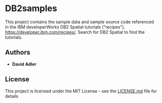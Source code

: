 # DB2samples
This project contains the sample data and sample source code referenced in the IBM developerWorks 
DB2 Spatial tutorials ("recipes").
https://developer.ibm.com/recipes/. Search for DB2 Spatial to find the tutorials.

## Authors

* **David Adler** 

## License

This project is licensed under the MIT License - see the [LICENSE.md](LICENSE.md) file for details


